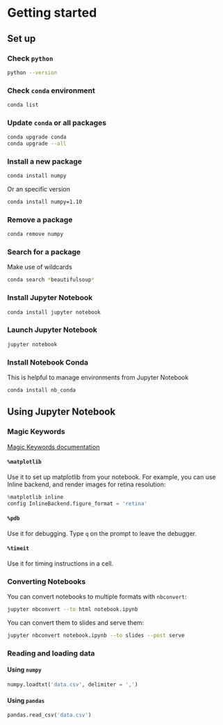 # Getting started

## Set up

### Check `python`

```bash
python --version
```

### Check `conda` environment

```bash
conda list
```

### Update `conda` or all packages

```bash
conda upgrade conda
conda upgrade --all
```

### Install a new package

```bash
conda install numpy
```

Or an specific version

```bash
conda install numpy=1.10
```

### Remove a package

```bash
conda remove numpy
```

### Search for a package

Make use of wildcards

```bash
conda search *beautifulsoup*
```

### Install Jupyter Notebook

```bash
conda install jupyter notebook
```

### Launch Jupyter Notebook

```bash
jupyter notebook
```

### Install Notebook Conda

This is helpful to manage environments from Jupyter Notebook

```bash
conda install nb_conda
```

## Using Jupyter Notebook

### Magic Keywords

[Magic Keywords documentation](http://ipython.readthedocs.io/en/stable/interactive/magics.html)

#### `%matplotlib`

Use it to set up matplotlib from your notebook. For example, you can use Inline backend, and render images for retina resolution:

```python
%matplotlib inline
config InlineBackend.figure_format = 'retina'
```

#### `%pdb`

Use it for debugging. Type `q` on the prompt to leave the debugger.

#### `%timeit`

Use it for timing instructions in a cell.

### Converting Notebooks

You can convert notebooks to multiple formats with `nbconvert`:

```bash
jupyter nbconvert --to html notebook.ipynb
```

You can convert them to slides and serve them:

```bash
jupyter nbconvert notebook.ipynb --to slides --post serve
```

### Reading and loading data

#### Using `numpy`

```python
numpy.loadtxt('data.csv', delimiter = ',')
```

#### Using `pandas`

```python
pandas.read_csv('data.csv')
```

